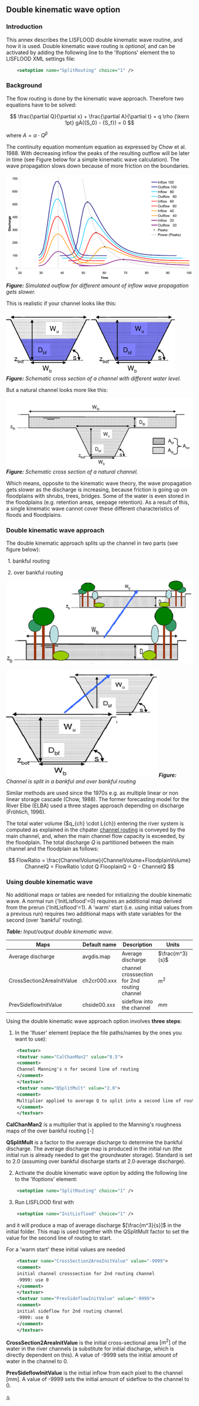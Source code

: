 ## Double kinematic wave option

### Introduction

This annex describes the LISFLOOD double kinematic wave routine, and how it is used. Double kinematic wave routing is *optional*, 
and can be activated by adding the following line to the 'lfoptions' element the to LISFLOOD XML settings file:

```xml
	<setoption name="SplitRouting" choice="1" />
```


### Background

The flow routing is done by the kinematic wave approach. Therefore two equations have to be solved:

$$
\frac{\partial Q}{\partial x} + \frac{\partial A}{\partial t} = q \rho {\kern 1pt} gA({S_0} - {S_f}) = 0
$$

where $A = \alpha \cdot {Q^{\beta} }$

The continuity equation momentum equation as expressed by Chow et al. 1988. With decreasing inflow the peaks of the resulting outflow will be later in time (see Figure below for a simple kinematic wave calculation). The wave propagation slows down because of more friction on the boundaries.

![Simulated outflow](../media/image47.png)
***Figure:*** *Simulated outflow for different amount of inflow wave propagation gets slower.*

This is realistic if your channel looks like this:

![Schematic cross section of a channel](../media/image48-resize.png) ![](../media/image49-resize.png)
***Figure:*** *Schematic cross section of a channel with different water level.*

But a natural channel looks more like this:

![Schematic cross section of a natural channel](../media/image50.png)
***Figure:*** *Schematic cross section of a natural channel.*

Which means, opposite to the kinematic wave theory, the wave propagation gets slower as the discharge is increasing, because friction is going up on floodplains with shrubs, trees, bridges. Some of the water is even stored in the floodplains (e.g. retention areas, seepage retention). As a result of this, a single kinematic wave cannot cover these different characteristics of floods and floodplains.



### Double kinematic wave approach

The double kinematic approach splits up the channel in two parts (see figure below):

​	1\. bankful routing

​	2\. over bankful routing

![](../media/image54.png)

![Channel is split](../media/image55.png)
***Figure:*** *Channel is split in a bankful and over bankful routing*

Similar methods are used since the 1970s e.g. as multiple linear or non linear storage cascade (Chow, 1988). The former forecasting model for the River Elbe (ELBA) used a three stages approach depending on discharge (Fröhlich, 1996).

The total water volume ($q_{ch}  \cdot L{ch}) entering the river system is computed as explained in the chpater [channel routing](https://ec-jrc.github.io/lisflood-model/2_16_stdLISFLOOD_channel-routing/) is conveyed by the main channel, and, when the main channel flow capacity is exceeded, by the floodplain.
The total discharge $Q$ is partitioned between the main channel and the floodplain as follows:

$$
FlowRatio = \frac{ChannelVolume}{ChannelVolume+FloodplainVolume}
ChannelQ = FlowRatio \cdot Q
FlooplainQ = Q - ChannelQ
$$


### Using double kinematic wave 

No additional maps or tables are needed for initializing the double kinematic wave. A normal run ('InitLisflood'=0) requires an additional map derived from the prerun ('InitLisflood'=1). 
A 'warm' start (i.e. using initial values from a previous run) requires two additional maps with state variables for the second (over 'bankful' routing).

***Table:***  *Input/output double kinematic wave.*   

| Maps                       | Default name | Description                                  | Units           | Remarks                                           |
| -------------------------- | ------------ | -------------------------------------------- | --------------- | ------------------------------------------------- |
| Average discharge          | avgdis.map   | Average discharge                            | $\frac{m^3}{s}$ | Produced by prerun                                |
| CrossSection2AreaInitValue | ch2cr000.xxx | channel crosssection for 2nd routing channel | $m^2$           | Produced by option 'repStateMaps' or 'repEndMaps' |
| PrevSideflowInitValue      | chside00.xxx | sideflow into the channel                    | $mm$            |                                                   |



Using the double kinematic wave approach option involves **three steps**:

1) In the 'lfuser' element (replace the file paths/names by the ones you want to use):

```xml
	<textvar>                                                           
	<textvar name="CalChanMan2" value="8.5">                         
	<comment>                                                            
	Channel Manning's n for second line of routing                        
	</comment>                                                           
	</textvar>                                                           
	<textvar name="QSplitMult" value="2.0">                          
	<comment>                                                            
	Multiplier applied to average Q to split into a second line of routing 
	</comment>                                                           
	</textvar>                                                           
```

**CalChanMan2** is a multiplier that is applied to the Manning's roughness maps of the over bankful routing [-]

**QSplitMult** is a factor to the average discharge to determine the bankful discharge. The average discharge map is produced in the initial run (the initial run is already needed to get the groundwater storage). Standard is set to 2.0 (assuming over bankful discharge starts at 2.0·average discharge).

2) Activate the double kinematic wave option by adding the following line to the 'lfoptions' element:

```xml
	<setoption name="SplitRouting" choice="1" />
```

3) Run LISFLOOD first with

```xml
	<setoption name="InitLisflood" choice="1" />
```

and it will produce a map of average discharge $[\frac{m^3}{s}]$ in the initial folder. This map is used together with the QSplitMult factor to set the value for the second line of routing to start.

For a 'warm start' these initial values are needed

```xml
	<textvar name="CrossSection2AreaInitValue" value="-9999"> 
	<comment>                                                     
	initial channel crosssection for 2nd routing channel            
	-9999: use 0                                                    
	</comment>                                                    
	</textvar>                                                    
	<textvar name="PrevSideflowInitValue" value="-9999">      
	<comment>                                                     
	initial sideflow for 2nd routing channel                        
	-9999: use 0                                                    
	</comment>                                                    
	</textvar>                                                    
```

**CrossSection2AreaInitValue** is the initial cross-sectional area $[m^2]$ of the water in the river channels (a substitute for initial discharge, which is directly dependent on this). A value of -9999 sets the initial amount of water in the channel to 0.

**PrevSideflowInitValue** is the initial inflow from each pixel to the channel [mm]. A value of -9999 sets the initial amount of sideflow to the channel to 0.






[🔝](#top)


